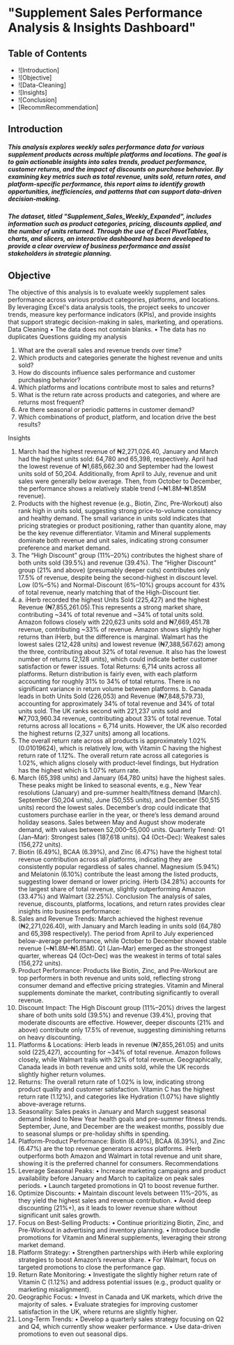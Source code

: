# "Supplement Sales Performance Analysis & Insights Dashboard"
## Table of Contents
- ![Introduction]
- ![Objective]
- ![Data-Cleaning]
- ![Insights]
- ![Conclusion]
- [RecommRecommendation]
  
## Introduction
##### This analysis explores weekly sales performance data for various supplement products across multiple platforms and locations. The goal is to gain actionable insights into sales trends, product performance, customer returns, and the impact of discounts on purchase behavior. By examining key metrics such as total revenue, units sold, return rates, and platform-specific performance, this report aims to identify growth opportunities, inefficiencies, and patterns that can support data-driven decision-making. 
##### The dataset, titled "Supplement_Sales_Weekly_Expanded", includes information such as product categories, pricing, discounts applied, and the number of units returned. Through the use of Excel PivotTables, charts, and slicers, an interactive dashboard has been developed to provide a clear overview of business performance and assist stakeholders in strategic planning.

## Objective
The objective of this analysis is to evaluate weekly supplement sales performance across various product categories, platforms, and locations. By leveraging Excel's data analysis tools, the project seeks to uncover trends, measure key performance indicators (KPIs), and provide insights that support strategic decision-making in sales, marketing, and operations.
Data Cleaning
•	The data does not contain blanks.
•	The data has no duplicates 
Questions guiding my analysis
1.	What are the overall sales and revenue trends over time?
2.	Which products and categories generate the highest revenue and units sold?
3.	How do discounts influence sales performance and customer purchasing behavior?
4.	Which platforms and locations contribute most to sales and returns?
5.	What is the return rate across products and categories, and where are returns most frequent?
6.	 Are there seasonal or periodic patterns in customer demand?
7.	 Which combinations of product, platform, and location drive the best results?



Insights
1.	 March had the highest revenue of ₦2,271,026.40, January and March had the highest units sold: 64,780 and 65,398, respectively. April had the lowest revenue of ₦1,685,662.30 and September had the lowest units sold of 50,204. Additionally, from April to July, revenue and unit sales were generally below average. Then, from October to December, the performance shows a relatively stable trend (~₦1.8M–₦1.85M revenue).
2.	Products with the highest revenue (e.g., Biotin, Zinc, Pre-Workout) also rank high in units sold, suggesting strong price-to-volume consistency and healthy demand. The small variance in units sold indicates that pricing strategies or product positioning, rather than quantity alone, may be the key revenue differentiator. Vitamin and Mineral supplements dominate both revenue and unit sales, indicating strong consumer preference and market demand.
3.	The “High Discount” group (11%–20%) contributes the highest share of both units sold (39.5%) and revenue (39.4%). The “Higher Discount” group (21% and above) (presumably deeper cuts) contributes only 17.5% of revenue, despite being the second-highest in discount level. Low (0%–5%) and Normal-Discount (6%–10%) groups account for 43% of total revenue, nearly matching that of the High-Discount tier.
4.	a.  iHerb recorded the highest Units Sold (225,427) and the highest Revenue (₦7,855,261.05).This represents a strong market share, contributing ~34% of total revenue and ~34% of total units sold. Amazon follows closely with 220,623 units sold and ₦7,669,451.78 revenue, contributing ~33% of revenue.  Amazon shows slightly higher returns than iHerb, but the difference is marginal.  Walmart has the lowest sales (212,428 units) and lowest revenue (₦7,388,567.62) among the three, contributing about 32% of total revenue.  It also has the lowest number of returns (2,128 units), which could indicate better customer satisfaction or fewer issues. Total Returns: 6,714 units across all platforms. Return distribution is fairly even, with each platform accounting for roughly 31% to 34% of total returns. There is no significant variance in return volume between platforms.
b. Canada leads in both Units Sold (226,053) and Revenue (₦7,848,579.73), accounting for approximately 34% of total revenue and 34% of total units sold. The UK ranks second with 221,237 units sold and ₦7,703,960.34 revenue, contributing about 33% of total revenue. Total returns across all locations = 6,714 units. However, the UK also recorded the highest returns (2,327 units) among all locations.
5.	The overall return rate across all products is approximately 1.02% (0.01019624), which is relatively low, with Vitamin C having the highest return rate of 1.12%. The overall return rate across all categories is 1.02%, which aligns closely with product-level findings, but Hydration has the highest which is 1.07% return rate.
6.	March (65,398 units) and January (64,780 units) have the highest sales. These peaks might be linked to seasonal events, e.g., New Year resolutions (January) and pre-summer health/fitness demand (March). September (50,204 units), June (50,555 units), and December (50,515 units) record the lowest sales. December’s drop could indicate that customers purchase earlier in the year, or there’s less demand around holiday seasons. Sales between May and August show moderate demand, with values between 52,000–55,000 units. 
Quarterly Trend: Q1 (Jan–Mar): Strongest sales (187,618 units). Q4 (Oct–Dec): Weakest sales (156,272 units).
7.	Biotin (6.49%), BCAA (6.39%), and Zinc (6.47%) have the highest total revenue contribution across all platforms, indicating they are consistently popular regardless of sales channel. Magnesium (5.94%) and Melatonin (6.10%) contribute the least among the listed products, suggesting lower demand or lower pricing. iHerb (34.28%) accounts for the largest share of total revenue, slightly outperforming Amazon (33.47%) and Walmart (32.25%).
Conclusion
The analysis of sales, revenue, discounts, platforms, locations, and return rates provides clear insights into business performance:
1.	Sales and Revenue Trends:
March achieved the highest revenue (₦2,271,026.40), with January and March leading in units sold (64,780 and 65,398 respectively). The period from April to July experienced below-average performance, while October to December showed stable revenue (~₦1.8M–₦1.85M). Q1 (Jan–Mar) emerged as the strongest quarter, whereas Q4 (Oct–Dec) was the weakest in terms of total sales (156,272 units).
2.	Product Performance:
Products like Biotin, Zinc, and Pre-Workout are top performers in both revenue and units sold, reflecting strong consumer demand and effective pricing strategies. Vitamin and Mineral supplements dominate the market, contributing significantly to overall revenue.
3.	Discount Impact:
The High Discount group (11%–20%) drives the largest share of both units sold (39.5%) and revenue (39.4%), proving that moderate discounts are effective. However, deeper discounts (21% and above) contribute only 17.5% of revenue, suggesting diminishing returns on heavy discounting.
4.	Platforms & Locations:
iHerb leads in revenue (₦7,855,261.05) and units sold (225,427), accounting for ~34% of total revenue. Amazon follows closely, while Walmart trails with 32% of total revenue. Geographically, Canada leads in both revenue and units sold, while the UK records slightly higher return volumes.
5.	Returns:
The overall return rate of 1.02% is low, indicating strong product quality and customer satisfaction. Vitamin C has the highest return rate (1.12%), and categories like Hydration (1.07%) have slightly above-average returns.
6.	Seasonality:
Sales peaks in January and March suggest seasonal demand linked to New Year health goals and pre-summer fitness trends. September, June, and December are the weakest months, possibly due to seasonal slumps or pre-holiday shifts in spending.
7.	Platform-Product Performance:
Biotin (6.49%), BCAA (6.39%), and Zinc (6.47%) are the top revenue generators across platforms. iHerb outperforms both Amazon and Walmart in total revenue and unit share, showing it is the preferred channel for consumers.
Recommendations
1.	Leverage Seasonal Peaks:
•	Increase marketing campaigns and product availability before January and March to capitalize on peak sales periods.
•	Launch targeted promotions in Q1 to boost revenue further.
2.	Optimize Discounts:
•	Maintain discount levels between 11%–20%, as they yield the highest sales and revenue contribution.
•	Avoid deep discounting (21%+), as it leads to lower revenue share without significant unit sales growth.
3.	Focus on Best-Selling Products:
•	Continue prioritizing Biotin, Zinc, and Pre-Workout in advertising and inventory planning.
•	Introduce bundle promotions for Vitamin and Mineral supplements, leveraging their strong market demand.
4.	Platform Strategy:
•	Strengthen partnerships with iHerb while exploring strategies to boost Amazon’s revenue share.
•	For Walmart, focus on targeted promotions to close the performance gap.
5.	Return Rate Monitoring:
•	Investigate the slightly higher return rate of Vitamin C (1.12%) and address potential issues (e.g., product quality or marketing misalignment).
6.	Geographic Focus:
•	Invest in Canada and UK markets, which drive the majority of sales.
•	Evaluate strategies for improving customer satisfaction in the UK, where returns are slightly higher.
7.	Long-Term Trends:
•	Develop a quarterly sales strategy focusing on Q2 and Q4, which currently show weaker performance.
•	Use data-driven promotions to even out seasonal dips.












